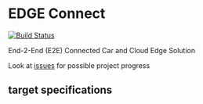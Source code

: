 # EDGE Connect

[![Build Status](https://travis-ci.com/ericyoung111/Edge_Connect.svg?branch=master)](https://travis-ci.com/ericyoung111/Edge_Connect)

End-2-End (E2E) Connected Car and Cloud Edge Solution

Look at [issues](https://github.com/ericyoung111/Edge_Connect/issues) for possible project progress

## target specifications
